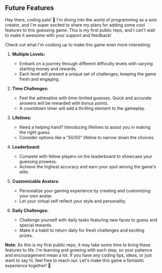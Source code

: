 ## Future Features

Hey there, coding pals! 👋 I'm diving into the world of programming as a solo creator, and I'm super excited to share my plans for adding some cool features to this guessing game. This is my first public repo, and I can't wait to make it awesome with your support and feedback!

Check out what I'm cooking up to make this game even more interesting:

1. **Multiple Levels:**
   - Embark on a journey through different difficulty levels with varying starting money and rewards.
   - Each level will present a unique set of challenges, keeping the game fresh and engaging.

2. **Time Challenges:**
   - Feel the adrenaline with time-limited guesses. Quick and accurate answers will be rewarded with bonus points.
   - A countdown timer will add a thrilling element to the gameplay.

3. **Lifelines:**
   - Need a helping hand? Introducing lifelines to assist you in making the right guess.
   - Consider options like a "50/50" lifeline to narrow down the choices.

4. **Leaderboard:**
   - Compete with fellow players on the leaderboard to showcase your guessing prowess.
   - Achieve the highest accuracy and earn your spot among the game's elite.

5. **Customizable Avatars:**
   - Personalize your gaming experience by creating and customizing your own avatar.
   - Let your virtual self reflect your style and personality.

6. **Daily Challenges:**
   - Challenge yourself with daily tasks featuring new faces to guess and special rewards.
   - Make it a habit to return daily for fresh challenges and exciting prizes.



**Note:** As this is my first public repo, it may take some time to bring these features to life. I'm learning and growing with each step, so your patience and encouragement mean a lot. If you have any coding tips, ideas, or just want to say hi, feel free to reach out. Let's make this game a fantastic experience together! 🚀
